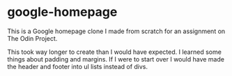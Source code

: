 # google-homepage
This is a Google homepage clone I made from scratch for an assignment on The Odin Project.

This took way longer to create than I would have expected. I learned some things about padding and margins. If I were to start over I would have made the header and footer into ul lists instead of divs.
